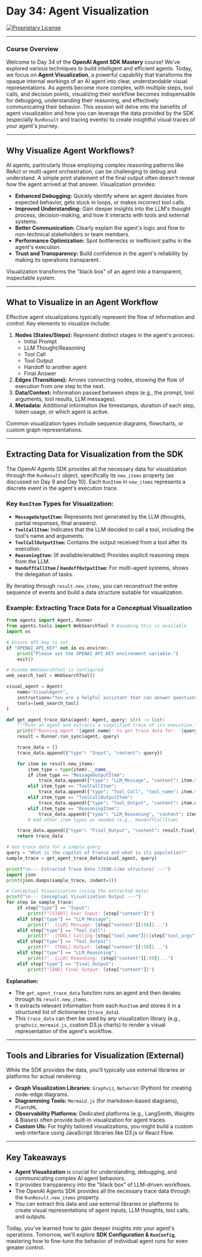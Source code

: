 # Day 34: Agent Visualization

[![Proprietary License](https://img.shields.io/badge/license-proprietary-red.svg)](../LICENSE)

---

### **Course Overview**

Welcome to Day 34 of the **OpenAI Agent SDK Mastery** course! We've explored various techniques to build intelligent and efficient agents. Today, we focus on **Agent Visualization**, a powerful capability that transforms the opaque internal workings of an AI agent into clear, understandable visual representations. As agents become more complex, with multiple steps, tool calls, and decision points, visualizing their workflow becomes indispensable for debugging, understanding their reasoning, and effectively communicating their behavior. This session will delve into the benefits of agent visualization and how you can leverage the data provided by the SDK (especially `RunResult` and tracing events) to create insightful visual traces of your agent's journey.

---

## Why Visualize Agent Workflows?

AI agents, particularly those employing complex reasoning patterns like ReAct or multi-agent orchestration, can be challenging to debug and understand. A simple print statement of the final output often doesn't reveal *how* the agent arrived at that answer. Visualization provides:

*   **Enhanced Debugging:** Quickly identify where an agent deviates from expected behavior, gets stuck in loops, or makes incorrect tool calls.
*   **Improved Understanding:** Gain deeper insights into the LLM's thought process, decision-making, and how it interacts with tools and external systems.
*   **Better Communication:** Clearly explain the agent's logic and flow to non-technical stakeholders or team members.
*   **Performance Optimization:** Spot bottlenecks or inefficient paths in the agent's execution.
*   **Trust and Transparency:** Build confidence in the agent's reliability by making its operations transparent.

Visualization transforms the "black box" of an agent into a transparent, inspectable system.

---

## What to Visualize in an Agent Workflow

Effective agent visualizations typically represent the flow of information and control. Key elements to visualize include:

1.  **Nodes (States/Steps):** Represent distinct stages in the agent's process:
    *   Initial Prompt
    *   LLM Thought/Reasoning
    *   Tool Call
    *   Tool Output
    *   Handoff to another agent
    *   Final Answer
2.  **Edges (Transitions):** Arrows connecting nodes, showing the flow of execution from one step to the next.
3.  **Data/Context:** Information passed between steps (e.g., the prompt, tool arguments, tool results, LLM messages).
4.  **Metadata:** Additional information like timestamps, duration of each step, token usage, or which agent is active.

Common visualization types include sequence diagrams, flowcharts, or custom graph representations.

---

## Extracting Data for Visualization from the SDK

The OpenAI Agents SDK provides all the necessary data for visualization through the `RunResult` object, specifically its `new_items` property (as discussed on Day 9 and Day 10). Each `RunItem` in `new_items` represents a discrete event in the agent's execution trace.

### Key `RunItem` Types for Visualization:

*   **`MessageOutputItem`:** Represents text generated by the LLM (thoughts, partial responses, final answers).
*   **`ToolCallItem`:** Indicates that the LLM decided to call a tool, including the tool's name and arguments.
*   **`ToolCallOutputItem`:** Contains the output received from a tool after its execution.
*   **`ReasoningItem`:** (If available/enabled) Provides explicit reasoning steps from the LLM.
*   **`HandoffCallItem` / `HandoffOutputItem`:** For multi-agent systems, shows the delegation of tasks.

By iterating through `result.new_items`, you can reconstruct the entire sequence of events and build a data structure suitable for visualization.

### Example: Extracting Trace Data for a Conceptual Visualization

```python
from agents import Agent, Runner
from agents.tools import WebSearchTool # Assuming this is available
import os

# Ensure API key is set
if "OPENAI_API_KEY" not in os.environ:
    print("Please set the OPENAI_API_KEY environment variable.")
    exit()

# Assume WebSearchTool is configured
web_search_tool = WebSearchTool()

visual_agent = Agent(
    name="VisualAgent",
    instructions="You are a helpful assistant that can answer questions using web search.",
    tools=[web_search_tool]
)

def get_agent_trace_data(agent: Agent, query: str) -> list:
    """Runs an agent and extracts a simplified trace of its execution."""
    print(f"Running agent '{agent.name}' to get trace data for: '{query}'")
    result = Runner.run_sync(agent, query)

    trace_data = []
    trace_data.append({"type": "Input", "content": query})

    for item in result.new_items:
        item_type = type(item).__name__
        if item_type == "MessageOutputItem":
            trace_data.append({"type": "LLM_Message", "content": item.text})
        elif item_type == "ToolCallItem":
            trace_data.append({"type": "Tool_Call", "tool_name": item.tool_name, "tool_args": item.tool_args})
        elif item_type == "ToolCallOutputItem":
            trace_data.append({"type": "Tool_Output", "content": item.output})
        elif item_type == "ReasoningItem":
            trace_data.append({"type": "LLM_Reasoning", "content": item.text})
        # Add other item types as needed (e.g., HandoffCallItem)

    trace_data.append({"type": "Final_Output", "content": result.final_output})
    return trace_data

# Get trace data for a sample query
query = "What is the capital of France and what is its population?"
sample_trace = get_agent_trace_data(visual_agent, query)

print("\n--- Extracted Trace Data (JSON-like structure) ---")
import json
print(json.dumps(sample_trace, indent=2))

# Conceptual Visualization (using the extracted data)
print("\n--- Conceptual Visualization Output ---")
for step in sample_trace:
    if step["type"] == "Input":
        print(f"[START] User Input: {step["content"]}")
    elif step["type"] == "LLM_Message":
        print(f"  [LLM] Message: {step["content"][:50]}...")
    elif step["type"] == "Tool_Call":
        print(f"  [TOOL] Calling {step["tool_name"]}({step["tool_args"]})")
    elif step["type"] == "Tool_Output":
        print(f"  [TOOL] Output: {step["content"][:50]}...")
    elif step["type"] == "LLM_Reasoning":
        print(f"  [LLM] Reasoning: {step["content"][:50]}...")
    elif step["type"] == "Final_Output":
        print(f"[END] Final Output: {step["content"]}")

```

**Explanation:**

*   The `get_agent_trace_data` function runs an agent and then iterates through its `result.new_items`.
*   It extracts relevant information from each `RunItem` and stores it in a structured list of dictionaries (`trace_data`).
*   This `trace_data` can then be used by any visualization library (e.g., `graphviz`, `mermaid.js`, custom D3.js charts) to render a visual representation of the agent's workflow.

---

## Tools and Libraries for Visualization (External)

While the SDK provides the data, you'll typically use external libraries or platforms for actual rendering:

*   **Graph Visualization Libraries:** `Graphviz`, `NetworkX` (Python) for creating node-edge diagrams.
*   **Diagramming Tools:** `Mermaid.js` (for markdown-based diagrams), `PlantUML`.
*   **Observability Platforms:** Dedicated platforms (e.g., LangSmith, Weights & Biases) often provide built-in visualization for agent traces.
*   **Custom UIs:** For highly tailored visualizations, you might build a custom web interface using JavaScript libraries like D3.js or React Flow.

---

## Key Takeaways

*   **Agent Visualization** is crucial for understanding, debugging, and communicating complex AI agent behaviors.
*   It provides transparency into the "black box" of LLM-driven workflows.
*   The OpenAI Agents SDK provides all the necessary trace data through the `RunResult.new_items` property.
*   You can extract this data and use external libraries or platforms to create visual representations of agent inputs, LLM thoughts, tool calls, and outputs.

Today, you've learned how to gain deeper insights into your agent's operations. Tomorrow, we'll explore **SDK Configuration & `RunConfig`**, mastering how to fine-tune the behavior of individual agent runs for even greater control.
